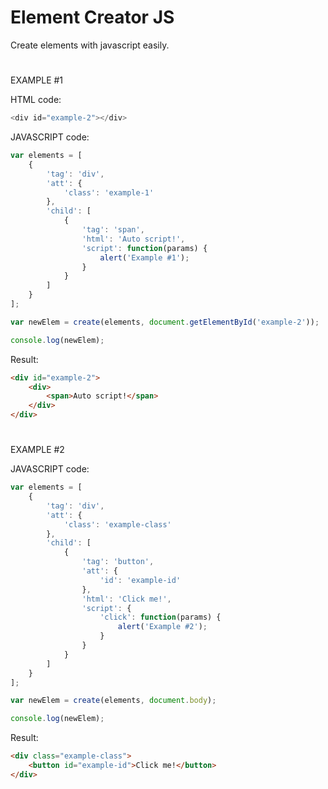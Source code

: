 # Element Creator JS
Create elements with javascript easily.


#


EXAMPLE #1

HTML code:
```javascript
<div id="example-2"></div>
```

JAVASCRIPT code:
```javascript
var elements = [
	{
		'tag': 'div',
		'att': {
			'class': 'example-1'
		},
		'child': [
			{
				'tag': 'span',
				'html': 'Auto script!',
				'script': function(params) {
					alert('Example #1');
				}
			}
		]
	}
];

var newElem = create(elements, document.getElementById('example-2'));

console.log(newElem);
```

Result:
```html
<div id="example-2">
	<div>
		<span>Auto script!</span>
	</div>
</div>
```


#


EXAMPLE #2

JAVASCRIPT code:
```javascript
var elements = [
	{
		'tag': 'div',
		'att': {
			'class': 'example-class'
		},
		'child': [
			{
				'tag': 'button',
				'att': {
					'id': 'example-id'
				},
				'html': 'Click me!',
				'script': {
					'click': function(params) {
						alert('Example #2');
					}
				}
			}
		]
	}
];

var newElem = create(elements, document.body);

console.log(newElem);
```

Result:
```html
<div class="example-class">
	<button id="example-id">Click me!</button>
</div>
```
